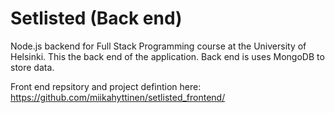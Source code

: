 # Setlisted (Back end)

Node.js backend for Full Stack Programming course at the University of Helsinki. This the back end of the application. Back end is uses MongoDB to store data.

Front end repsitory and project defintion here: https://github.com/miikahyttinen/setlisted_frontend/
